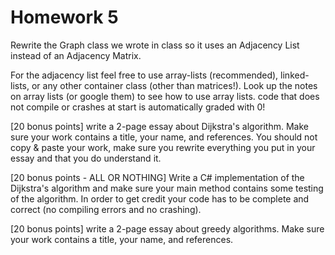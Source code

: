 # Homework 5

Rewrite the Graph class we wrote in class so it uses an Adjacency List instead of an Adjacency Matrix.

For the adjacency list feel free to use array-lists (recommended), linked-lists, or any other container class (other than matrices!).
Look up the notes on array lists (or google them) to see how to use array lists.
code that does not compile or crashes at start is automatically graded with 0!

[20 bonus points] write a 2-page essay about Dijkstra's algorithm. Make sure your work contains a title, your name, and references. You should not copy & paste your work, make sure you rewrite everything you put in your essay and that you do understand it.

[20 bonus points - ALL OR NOTHING] Write a C# implementation of the Dijkstra's algorithm and make sure your main method contains some testing of the algorithm. In order to get credit your code has to be complete and correct (no compiling errors and no crashing).

[20 bonus points] write a 2-page essay about greedy algorithms. Make sure your work contains a title, your name, and references.